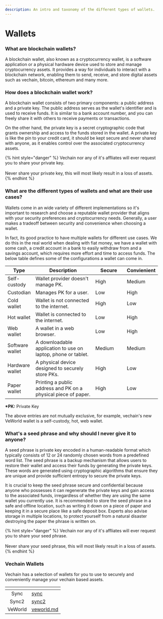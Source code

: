 ```yaml
---
description: An intro and taxonomy of the different types of wallets.
---
```


# Wallets

### What are blockchain wallets?

A blockchain wallet, also known as a cryptocurrency wallet, is a software application or a physical hardware device used to store and manage cryptocurrency assets. It provides a way for individuals to interact with a blockchain network, enabling them to send, receive, and store digital assets such as vechain, bitcoin, ethereum and many more.

### How does a blockchain wallet work?

A blockchain wallet consists of two primary components: a public address and a private key. The public address serves as the wallet's identifier and is used to receive funds. It is similar to a bank account number, and you can freely share it with others to receive payments or transactions.

On the other hand, the private key is a secret cryptographic code that grants ownership and access to the funds stored in the wallet. A private key is like the pin to your credit card, it should be kept secure and never shared with anyone, as it enables control over the associated cryptocurrency assets.

{% hint style="danger" %}
Vechain nor any of it's affliates will ever request you to share your private key.\
\
Never share your private key, this will most likely result in a loss of assets.
{% endhint %}

### What are the different types of wallets and what are their use cases?

Wallets come in an wide variety of different implementations so it's important to research and choose a reputable wallet provider that aligns with your security preferences and cryptocurrency needs. Generally, a user makes a tradeoff between security and convenience when choosing a wallet.

In fact, its good practice to have multiple wallets for different use cases. We do this in the real world when dealing with fiat money, we have a wallet with some cash, a credit account in a bank to easily withdraw from and a savings account, which requires more effort and time to access funds. The below table defines some of the configurations a wallet can come in.

<table><thead><tr><th>Type</th><th width="326">Description</th><th width="139">Secure</th><th>Convienient</th></tr></thead><tbody><tr><td>Self-custody</td><td>Wallet provider doesn't manage PK.</td><td>High</td><td>Medium</td></tr><tr><td>Custodian</td><td>Manages PK for a user.</td><td>Low</td><td>High</td></tr><tr><td>Cold wallet</td><td>Wallet is not connected to the internet.</td><td>High</td><td>Low</td></tr><tr><td>Hot wallet</td><td>Wallet is connected to the internet.</td><td>Low</td><td>High</td></tr><tr><td>Web wallet</td><td>A wallet in a web browser.</td><td>Low</td><td>High</td></tr><tr><td>Software wallet</td><td>A downloadable application to use on laptop, phone or tablet.</td><td>Medium</td><td>Medium</td></tr><tr><td>Hardware wallet</td><td>A physical device designed to securely store PKs.</td><td>High</td><td>Low</td></tr><tr><td>Paper wallet</td><td>Printing a public address and PK on a physical piece of paper.</td><td>High</td><td>Low</td></tr></tbody></table>

**\*PK:** Private Key

The above entries are not mutually exclusive, for example, vechain's new VeWorld wallet is a self-custody, hot, web wallet.

### What's a seed phrase and why should I never give it to anyone?

A seed phrase is private key encoded in a human-readable format which typically consists of 12 or 24 randomly chosen words from a predefined word list. The seed phrase is a backup mechanism that allows users to restore their wallet and access their funds by generating the private keys. These words are generated using cryptographic algorithms that ensure they are unique and provide sufficient entropy to secure the private keys.

It is crucial to keep the seed phrase secure and confidential because anyone who possesses it can regenerate the private keys and gain access to the associated funds, irregardless of whether they are using the same wallet you currently use. It is recommended to store the seed phrase in a safe and offline location, such as writing it down on a piece of paper and keeping it in a secure place like a safe deposit box. Experts also advise storage in multiple locations, to protect yourself from a natural disaster destroying the paper the phrase is written on.

{% hint style="danger" %}
Vechain nor any of it's affliates will ever request you to share your seed phrase.\
\
Never share your seed phrase, this will most likely result in a loss of assets.
{% endhint %}

### Vechain Wallets

Vechain has a selection of wallets for you to use to securely and conveniently manage your vechain based assets.

<table data-view="cards"><thead><tr><th align="center"></th><th data-hidden data-card-target data-type="content-ref"></th></tr></thead><tbody><tr><td align="center">Sync</td><td><a href="sync/">sync</a></td></tr><tr><td align="center">Sync2</td><td><a href="sync2/">sync2</a></td></tr><tr><td align="center">VeWorld</td><td><a href="veworld.md">veworld.md</a></td></tr></tbody></table>

